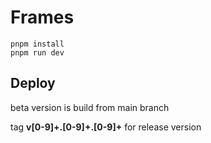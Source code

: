 # Frames

```
pnpm install
pnpm run dev
```

## Deploy

beta version is build from main branch

tag **v[0-9]+.[0-9]+.[0-9]+** for release version

